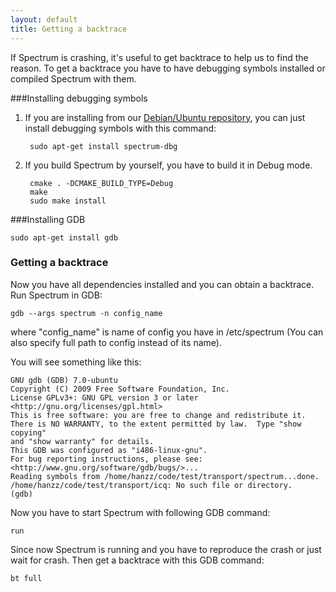 ```yaml
---
layout: default
title: Getting a backtrace
---
```


If Spectrum is crashing, it's useful to get backtrace to help us to find the reason. To get
a backtrace you have to have debugging symbols installed or compiled Spectrum with them.

###Installing debugging symbols
1. If you are installing from our [Debian/Ubuntu repository](debian-ubuntu-installation.html), you can just install debugging symbols
with this command:

		sudo apt-get install spectrum-dbg

2. If you build Spectrum by yourself, you have to build it in Debug mode.

		cmake . -DCMAKE_BUILD_TYPE=Debug
		make
		sudo make install

###Installing GDB

	sudo apt-get install gdb

### Getting a backtrace
Now you have all dependencies installed and you can obtain a backtrace. Run Spectrum in GDB:

	gdb --args spectrum -n config_name

where "config_name" is name of config you have in /etc/spectrum (You can also specify full path to config instead of its name).

You will see something like this:

	GNU gdb (GDB) 7.0-ubuntu
	Copyright (C) 2009 Free Software Foundation, Inc.
	License GPLv3+: GNU GPL version 3 or later <http://gnu.org/licenses/gpl.html>
	This is free software: you are free to change and redistribute it.
	There is NO WARRANTY, to the extent permitted by law.  Type "show copying"
	and "show warranty" for details.
	This GDB was configured as "i486-linux-gnu".
	For bug reporting instructions, please see:
	<http://www.gnu.org/software/gdb/bugs/>...
	Reading symbols from /home/hanzz/code/test/transport/spectrum...done.
	/home/hanzz/code/test/transport/icq: No such file or directory.
	(gdb)

Now you have to start Spectrum with following GDB command:

	run

Since now Spectrum is running and you have to reproduce the crash or just wait for crash. Then get a backtrace with this GDB command:

	bt full
